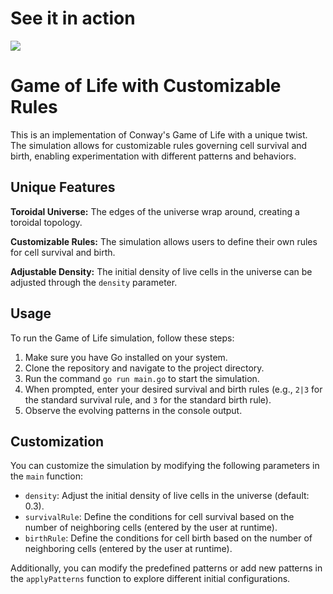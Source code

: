 # See it in action

![](https://github.com/Sieep-Coding/GOL/blob/main/gol.gif)

Game of Life with Customizable Rules
====================================

This is an implementation of Conway's Game of Life with a unique twist. The simulation allows for customizable rules governing cell survival and birth, enabling experimentation with different patterns and behaviors.

Unique Features
---------------

**Toroidal Universe:** The edges of the universe wrap around, creating a toroidal topology.

**Customizable Rules:** The simulation allows users to define their own rules for cell survival and birth.

**Adjustable Density:** The initial density of live cells in the universe can be adjusted through the `density` parameter.

Usage
-----

To run the Game of Life simulation, follow these steps:

1.  Make sure you have Go installed on your system.
2.  Clone the repository and navigate to the project directory.
3.  Run the command `go run main.go` to start the simulation.
4.  When prompted, enter your desired survival and birth rules (e.g., `2|3` for the standard survival rule, and `3` for the standard birth rule).
5.  Observe the evolving patterns in the console output.

Customization
-------------

You can customize the simulation by modifying the following parameters in the `main` function:

-   `density`: Adjust the initial density of live cells in the universe (default: 0.3).
-   `survivalRule`: Define the conditions for cell survival based on the number of neighboring cells (entered by the user at runtime).
-   `birthRule`: Define the conditions for cell birth based on the number of neighboring cells (entered by the user at runtime).

Additionally, you can modify the predefined patterns or add new patterns in the `applyPatterns` function to explore different initial configurations.
